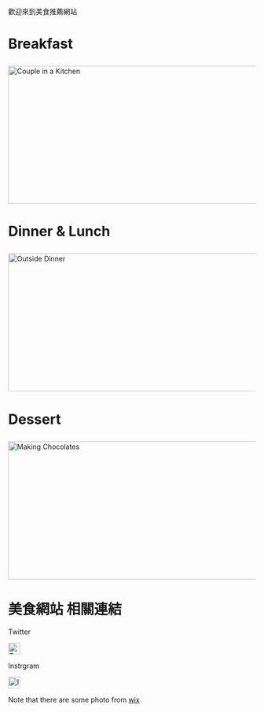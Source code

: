 <h0> 歡迎來到美食推薦網站 </h0>


<h1>    
  
  Breakfast   </h1>
<a href="https://gary7lu.github.io/Breakfast/">
<img id="comp-ja6kq5fb3imgimage" style="object-position: 50% 50%; width: 560px; height: 280px; object-fit: cover;" alt="Couple in a Kitchen" data-type="image" src="https://static.wixstatic.com/media/01644db689fb4d349635ef847be71017.jpg/v1/fill/w_280,h_280,al_c,q_80,usm_0.66_1.00_0.01/Couple%20in%20a%20Kitchen.webp" tilte="click"></a>



<h1>   
  
  Dinner & Lunch  </h1>
<img id="comp-ja6kq5fb1imgimage" alt="Outside Dinner" data-type="image" src="https://static.wixstatic.com/media/3053efb8cad14b2188b48df41aa303cf.jpg/v1/fill/w_280,h_280,al_c,q_80,usm_0.66_1.00_0.01/Outside%20Dinner.webp" style="width: 560px; height: 280px; object-fit: cover;">



<h1>      
  
  Dessert      </h1>
<img id="comp-ja6kq5fbimgimage" alt="Making Chocolates" data-type="image" src="https://static.wixstatic.com/media/a97347d205194af6b032e1efa1ade4b6.jpg/v1/fill/w_280,h_280,al_c,q_80,usm_0.66_1.00_0.01/Making%20Chocolates.webp" style="width: 560px; height: 280px; object-fit: cover;">


<h1>  
  美食網站 相關連結  </h1>

<p> 
  
  Twitter </p>
<a href="https://twitter.com/twitterfood"> <img id="comp-imw36oii1imageimageimage" alt="Twitter Social Icon" data-type="image" src="https://static.wixstatic.com/media/9c4b521dd2404cd5a05ed6115f3a0dc8.png/v1/fill/w_24,h_24,al_c,q_80,usm_0.66_1.00_0.01/9c4b521dd2404cd5a05ed6115f3a0dc8.webp"     style="width: 24px; height: 24px; object-fit: cover;"></a>




<p>
  Instrgram</p>

<a href ="https://www.instagram.com/love_food/"> <img id="comp-imw36oii0imageimageimage" alt="Instagram Social Icon" data-type="image" src="https://static.wixstatic.com/media/8d6893330740455c96d218258a458aa4.png/v1/fill/w_24,h_24,al_c,q_80,usm_0.66_1.00_0.01/8d6893330740455c96d218258a458aa4.webp" style="width: 24px; height: 24px; object-fit: cover;"></a>




<p>Note that there are some photo from <a href="https://www.wix.com/">wix</a></p>


